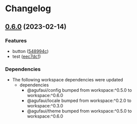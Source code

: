 # Changelog

## [0.6.0](https://github.com/agufaui/test/compare/svelte-v0.5.0...svelte-v0.6.0) (2023-02-14)


### Features

* button ([548994c](https://github.com/agufaui/test/commit/548994c011b795af866ea8ff1981d1e25c515b7b))
* test ([eec7dc1](https://github.com/agufaui/test/commit/eec7dc1783933c15ac0c4c02e8f14eb2f3f9f382))


### Dependencies

* The following workspace dependencies were updated
  * dependencies
    * @agufaui/config bumped from workspace:^0.5.0 to workspace:^0.6.0
    * @agufaui/locale bumped from workspace:^0.2.0 to workspace:^0.3.0
    * @agufaui/theme bumped from workspace:^0.5.0 to workspace:^0.6.0

